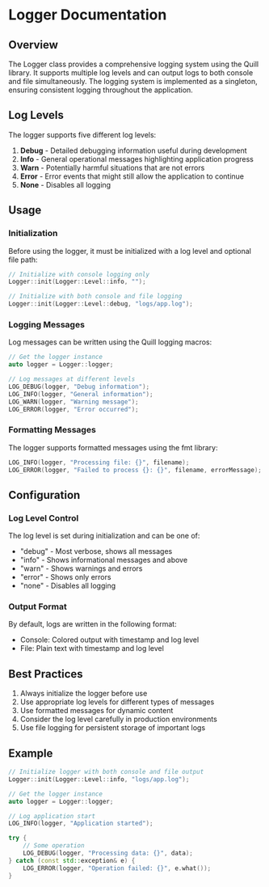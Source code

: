 # Logger Documentation

## Overview

The Logger class provides a comprehensive logging system using the Quill library. It supports multiple log levels and can output logs to both console and file simultaneously. The logging system is implemented as a singleton, ensuring consistent logging throughout the application.

## Log Levels

The logger supports five different log levels:

1. **Debug** - Detailed debugging information useful during development
2. **Info** - General operational messages highlighting application progress
3. **Warn** - Potentially harmful situations that are not errors
4. **Error** - Error events that might still allow the application to continue
5. **None** - Disables all logging

## Usage

### Initialization

Before using the logger, it must be initialized with a log level and optional file path:

```cpp
// Initialize with console logging only
Logger::init(Logger::Level::info, "");

// Initialize with both console and file logging
Logger::init(Logger::Level::debug, "logs/app.log");
```

### Logging Messages

Log messages can be written using the Quill logging macros:

```cpp
// Get the logger instance
auto logger = Logger::logger;

// Log messages at different levels
LOG_DEBUG(logger, "Debug information");
LOG_INFO(logger, "General information");
LOG_WARN(logger, "Warning message");
LOG_ERROR(logger, "Error occurred");
```

### Formatting Messages

The logger supports formatted messages using the fmt library:

```cpp
LOG_INFO(logger, "Processing file: {}", filename);
LOG_ERROR(logger, "Failed to process {}: {}", filename, errorMessage);
```

## Configuration

### Log Level Control

The log level is set during initialization and can be one of:
- "debug" - Most verbose, shows all messages
- "info" - Shows informational messages and above
- "warn" - Shows warnings and errors
- "error" - Shows only errors
- "none" - Disables all logging

### Output Format

By default, logs are written in the following format:
- Console: Colored output with timestamp and log level
- File: Plain text with timestamp and log level

## Best Practices

1. Always initialize the logger before use
2. Use appropriate log levels for different types of messages
3. Use formatted messages for dynamic content
4. Consider the log level carefully in production environments
5. Use file logging for persistent storage of important logs

## Example

```cpp
// Initialize logger with both console and file output
Logger::init(Logger::Level::info, "logs/app.log");

// Get the logger instance
auto logger = Logger::logger;

// Log application start
LOG_INFO(logger, "Application started");

try {
    // Some operation
    LOG_DEBUG(logger, "Processing data: {}", data);
} catch (const std::exception& e) {
    LOG_ERROR(logger, "Operation failed: {}", e.what());
}
```
